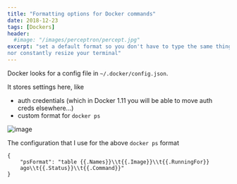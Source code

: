 ```yaml
---
title: "Formatting options for Docker commands"
date: 2018-12-23
tags: [Dockers]
header:
  #image: "/images/perceptron/percept.jpg"
excerpt: "set a default format so you don't have to type the same thing in every time,
nor constantly resize your terminal"
---
```


Docker looks for a config file in `~/.docker/config.json`.

It stores settings here, like

* auth credentials (which in Docker 1.11 you will be able to move auth creds
  elsewhere...)
* custom format for `docker ps`

![image](https://user-images.githubusercontent.com/15719191/50384937-50c5ae80-06c4-11e9-947b-535da36aab53.png)

The configuration that I use for the above `docker ps` format

```
{
    "psFormat": "table {{.Names}}\\t{{.Image}}\\t{{.RunningFor}}
    ago\\t{{.Status}}\\t{{.Command}}"
}
```
